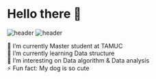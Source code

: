 # Hello there 👋

![header](https://capsule-render.vercel.app/api?type=slice&color=auto&height=300&section=header&text=capsule%20render&fontSize=90)
![header](https://capsule-render.vercel.app/api?text=Hello%World!)


🔭 I’m currently Master student at TAMUC   
🌱 I’m currently learning Data structure   
👯 I’m interesting on Data algorithm & Data analysis   
⚡ Fun fact: My dog is so cute   
